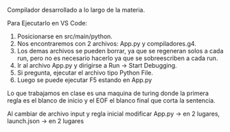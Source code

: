 Compilador desarrollado a lo largo de la materia.

Para Ejecutarlo en VS Code:
1) Posicionarse en src/main/python.
2) Nos encontraremos con 2 archivos: App.py y compiladores.g4.
3) Los demas archivos se pueden borrar, ya que se regeneran solos a cada run, pero no es necesario hacerlo ya que se sobreescriben a cada run.
4) Ir al archivo App.py y dirigirse a Run -> Start Debugging.
5) Si pregunta, ejecutar el archivo tipo Python File.
6) Luego se puede ejecutar F5 estando en App.py

Lo que trabajamos en clase es una maquina de turing donde la primera regla es el blanco de inicio
y el EOF el blanco final que corta la sentencia.

Al cambiar de archivo input y regla inicial modificar
App.py -> en 2 lugares,
launch.json -> en 2 lugares

